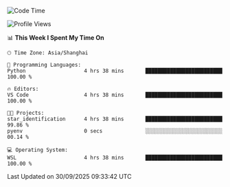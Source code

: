 <!--START_SECTION:waka-->
![Code Time](http://img.shields.io/badge/Code%20Time-3%2C132%20hrs%2018%20mins-blue)

![Profile Views](http://img.shields.io/badge/Profile%20Views-0-blue)

📊 **This Week I Spent My Time On** 

```text
🕑︎ Time Zone: Asia/Shanghai

💬 Programming Languages: 
Python                   4 hrs 38 mins       █████████████████████████   100.00 % 

🔥 Editors: 
VS Code                  4 hrs 38 mins       █████████████████████████   100.00 % 

🐱‍💻 Projects: 
star_identification      4 hrs 38 mins       █████████████████████████   99.86 % 
pyenv                    0 secs              ░░░░░░░░░░░░░░░░░░░░░░░░░   00.14 % 

💻 Operating System: 
WSL                      4 hrs 38 mins       █████████████████████████   100.00 % 
```


 Last Updated on 30/09/2025 09:33:42 UTC
<!--END_SECTION:waka-->